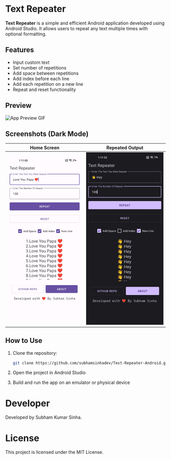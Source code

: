 # Text Repeater

**Text Repeater** is a simple and efficient Android application developed using Android Studio. It allows users to repeat any text multiple times with optional formatting.

## Features

- Input custom text  
- Set number of repetitions  
- Add space between repetitions  
- Add index before each line  
- Add each repetition on a new line  
- Repeat and reset functionality  

## Preview

![App Preview GIF](https://github.com/subhamsinhadev/Text-Repeater-Android/blob/main/Sample.gif)

## Screenshots (Dark Mode)

| Home Screen | Repeated Output |
|-------------|-----------------|
| ![Home](https://github.com/subhamsinhadev/Text-Repeater-Android/blob/main/app.jpg) | ![Output](https://github.com/subhamsinhadev/Text-Repeater-Android/blob/main/app_black.jpg) |

## How to Use

1. Clone the repository:
   ```bash
   git clone https://github.com/subhamsinhadev/Text-Repeater-Android.git

 2. Open the project in Android Studio


3. Build and run the app on an emulator or physical device

# Developer

Developed by Subham Kumar Sinha.

# License

This project is licensed under the MIT License.
